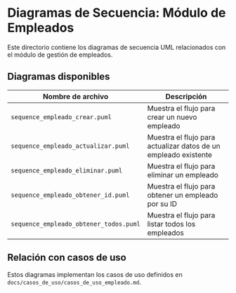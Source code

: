 # Diagramas de Secuencia: Módulo de Empleados

Este directorio contiene los diagramas de secuencia UML relacionados con el módulo de gestión de empleados.

## Diagramas disponibles

| Nombre de archivo | Descripción |
|------------------|-------------|
| `sequence_empleado_crear.puml` | Muestra el flujo para crear un nuevo empleado |
| `sequence_empleado_actualizar.puml` | Muestra el flujo para actualizar datos de un empleado existente |
| `sequence_empleado_eliminar.puml` | Muestra el flujo para eliminar un empleado |
| `sequence_empleado_obtener_id.puml` | Muestra el flujo para obtener un empleado por su ID |
| `sequence_empleado_obtener_todos.puml` | Muestra el flujo para listar todos los empleados |

## Relación con casos de uso

Estos diagramas implementan los casos de uso definidos en `docs/casos_de_uso/casos_de_uso_empleado.md`.
